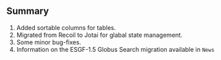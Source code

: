 ## Summary

1. Added sortable columns for tables.
2. Migrated from Recoil to Jotai for glabal state management.
3. Some minor bug-fixes.
4. Information on the ESGF-1.5 Globus Search migration available in `News`
